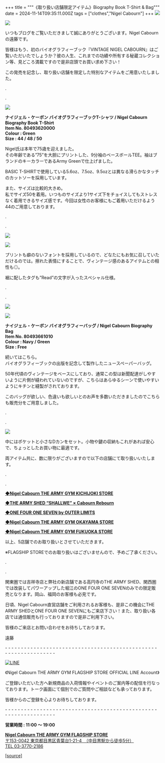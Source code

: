 +++
title = """《取り扱い店舗限定アイテム》Biography Book T-Shirt & Bag"""
date = 2024-11-14T09:35:11.000Z
tags = ["clothes","Nigel Cabourn"]
+++
![](https://cdn.shopify.com/s/files/1/0094/9295/5196/files/IMG_1805_3a57bc8b-33e6-4cee-814a-5f1d8cfdf251_480x480.jpg?v=1731494168)

![](https://cdn.shopify.com/s/files/1/0094/9295/5196/files/IMG_1865_ecd5f300-614c-4b6d-b897-41be2f8ed5fc_480x480.jpg?v=1731543798)

いつもブログをご覧いただきまして誠にありがとうございます。Nigel Cabournの遠藤です。

皆様はもう、初のバイオグラフィーブック『VINTAGE NIGEL CABOURN』はご覧いただいたでしょうか？彼の人生、これまでの功績や所有する秘蔵コレクション等、見どころ満載ですので是非店頭でお買い求め下さい！

この発売を記念し、取り扱い店舗を限定した特別なアイテムをご用意いたしました。

.

. 

![](https://cdn.shopify.com/s/files/1/0094/9295/5196/files/IMG_1779_1cdd342c-0d87-475b-92fd-005646f6cebc_480x480.jpg?v=1731494168)

**ナイジェル・ケーボン バイオグラフィーブックT-シャツ / Nigel Cabourn Biography Book T-Shirt  
Item No. 80493620000**  
**Colour : Green**  
**Size : 44 / 48 / 50**

Nigel氏は本年で75歳を迎えました。  
その年齢である”75”を大胆にプリントした、9分袖のベースボールTEE。袖はブランドのキーカラーであるArmy Greenで仕上げました。

BASIC T-SHIRTで使用している5.6oz、7.5oz、9.5ozとは異なる滑らかなタッチのカットソーを採用しています。

また、サイズは比較的大きめ。  
私でサイズ50を着用。いつものサイズより1サイズ下をチョイスしてもストレスなく着用できるサイズ感です。今回は女性のお客様にもご着用いただけるよう44のご用意しております。

.

.

![](https://cdn.shopify.com/s/files/1/0094/9295/5196/files/IMG_1795_480x480.jpg?v=1731494169)

![](https://cdn.shopify.com/s/files/1/0094/9295/5196/files/IMG_1792_480x480.jpg?v=1731494168)

プリントも癖のないフォントを採用しているので、どなたにもお気に召していただけるのでは。擦れた表情にすることで、ヴィンテージ感のあるアイテムとの相性も◎。

裾に配したタグも”Read”の文字が入ったスペシャル仕様。

.

.

![](https://cdn.shopify.com/s/files/1/0094/9295/5196/files/IMG_1836_b86f9bb7-85d0-4ae9-b699-6c2d47900923_480x480.jpg?v=1731494168)

**![](https://cdn.shopify.com/s/files/1/0094/9295/5196/files/IMG_1847_80f303da-9a94-45be-9422-bd6d5af13417_480x480.jpg?v=1731494169)**

**ナイジェル・ケーボン バイオグラフィーバッグ / Nigel Cabourn Biography Bag  
Item No. 80493661010**  
**Colour : Navy / Green**  
**Size : Free**

続いてはこちら。  
バイオグラフィーブックの出版を記念して製作したニュースペーパーバッグ。

50年代頃のヴィンテージをベースにしており、通常この型は新聞配達がしやすいように片側が縫われていないのですが、こちらはあらゆるシーンで使いやすいようにキチンと縫製がされております。

このバッグが欲しい、色違いも欲しいとのお声を多数いただきましたのでこちらも販売分をご用意しました。

.

.

![](https://cdn.shopify.com/s/files/1/0094/9295/5196/files/IMG_1870_2d9d5371-27ea-4506-98f8-808c949386f8_480x480.jpg?v=1731494169)

中にはポケットと小さなDカンをセット。小物や鍵の収納もこれがあれば安心で、ちょっとしたお買い物に最適です。

両アイテム共に、数に限りがございますので以下の店舗にて取り扱いいたします。

.

.

[**◆Nigel Cabourn THE ARMY GYM KICHIJOKI STORE**](https://cabourn.jp/pages/shop-detail/kichijoji)

**[◆THE ARMY SHED “SHALLWE” × Cabourn Rebourn](https://cabourn.jp/blogs/shop-info/new-open-the-army-shed-shallwe)**

[**◆ONE FOUR ONE SEVEN by OUTER LIMITS**](https://1417-store.com/)

[**◆Nigel Cabourn THE ARMY GYM OKAYAMA STORE**](https://cabourn.jp/pages/shop-detail/okayama)

[**◆Nigel Cabourn THE ARMY GYM FUKUOKA STORE**](https://cabourn.jp/pages/shop-detail/fukuoka)

以上、5店舗でのお取り扱いとさせていただきます。

※FLAGSHIP STOREでのお取り扱いはございませんので、予めご了承ください。

.

.

関東圏では吉祥寺店と弊社の新店舗である高円寺のTHE ARMY SHED、関西圏では改装してパワーアップした堀江のONE FOUR ONE SEVENのみでの限定販売となります。岡山、福岡のお客様も必見です。

日頃、Nigel Cabourn直営店舗をご利用されるお客様も、是非この機会にTHE ARMY SHEDとONE FOUR ONE SEVENにもご来店下さい！また、取り扱い各店では通信販売も行っておりますので是非ご利用下さい。

皆様のご来店とお問い合わせをお待ちしております。

遠藤

\- - - - - - - - - - - - - - - - - - - - - - - - - - - - - - - - - - - - - - - - - - - - - - - - - - - - - - - - - - - - - - - -  

[![LINE](https://cdn.shopify.com/s/files/1/0094/9295/5196/files/ja_600x600.png?v=1631941030)](https://lin.ee/NpdpRpF)

《Nigel Cabourn THE ARMY GYM FLAGSHIP STORE OFFICIAL LINE Account》

ご登録いただいた方へ新規商品の入荷情報やイベントのご案内等の配信を行なっております。トーク画面にて個別でのご質問やご相談なども承っております。

皆様からのご登録を心よりお待ちしております。

\- - - - - - - - - - - - - - - - - - - - - - - - - - - - - - - - - - - - - - - - - - - - - - - - - - - - - - - - - - - - - - - - 

**営業時間 : 11:00 〜 19:00**

[**Nigel Cabourn THE ARMY GYM FLAGSHIP STORE**](https://cabourn.jp/pages/flagship)  
[〒153-0042 東京都目黒区青葉台1-21-4　（中目黒駅から徒歩5分）](https://cabourn.jp/pages/flagship)  
[TEL 03-3770-2186](https://cabourn.jp/pages/flagship)

[[source]](https://cabourn.jp/blogs/shop-info/flagship20241114)

